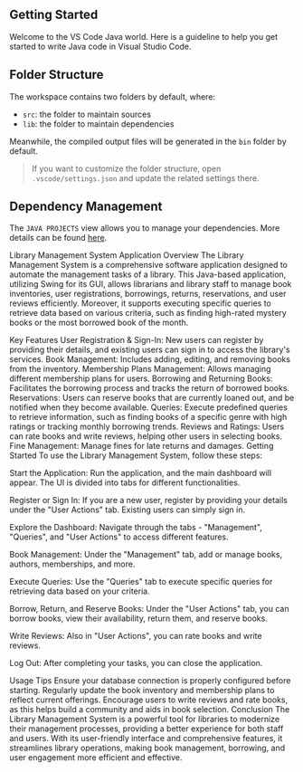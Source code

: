 ## Getting Started

Welcome to the VS Code Java world. Here is a guideline to help you get started to write Java code in Visual Studio Code.

## Folder Structure

The workspace contains two folders by default, where:

- `src`: the folder to maintain sources
- `lib`: the folder to maintain dependencies

Meanwhile, the compiled output files will be generated in the `bin` folder by default.

> If you want to customize the folder structure, open `.vscode/settings.json` and update the related settings there.

## Dependency Management

The `JAVA PROJECTS` view allows you to manage your dependencies. More details can be found [here](https://github.com/microsoft/vscode-java-dependency#manage-dependencies).


Library Management System Application 
Overview
The Library Management System is a comprehensive software application designed to automate the management tasks of a library. This Java-based application, utilizing Swing for its GUI, allows librarians and library staff to manage book inventories, user registrations, borrowings, returns, reservations, and user reviews efficiently. Moreover, it supports executing specific queries to retrieve data based on various criteria, such as finding high-rated mystery books or the most borrowed book of the month.

Key Features
User Registration & Sign-In: New users can register by providing their details, and existing users can sign in to access the library's services.
Book Management: Includes adding, editing, and removing books from the inventory.
Membership Plans Management: Allows managing different membership plans for users.
Borrowing and Returning Books: Facilitates the borrowing process and tracks the return of borrowed books.
Reservations: Users can reserve books that are currently loaned out, and be notified when they become available.
Queries: Execute predefined queries to retrieve information, such as finding books of a specific genre with high ratings or tracking monthly borrowing trends.
Reviews and Ratings: Users can rate books and write reviews, helping other users in selecting books.
Fine Management: Manage fines for late returns and damages.
Getting Started
To use the Library Management System, follow these steps:

Start the Application: Run the application, and the main dashboard will appear. The UI is divided into tabs for different functionalities.

Register or Sign In: If you are a new user, register by providing your details under the "User Actions" tab. Existing users can simply sign in.

Explore the Dashboard: Navigate through the tabs - "Management", "Queries", and "User Actions" to access different features.

Book Management: Under the "Management" tab, add or manage books, authors, memberships, and more.

Execute Queries: Use the "Queries" tab to execute specific queries for retrieving data based on your criteria.

Borrow, Return, and Reserve Books: Under the "User Actions" tab, you can borrow books, view their availability, return them, and reserve books.

Write Reviews: Also in "User Actions", you can rate books and write reviews.

Log Out: After completing your tasks, you can close the application.

Usage Tips
Ensure your database connection is properly configured before starting.
Regularly update the book inventory and membership plans to reflect current offerings.
Encourage users to write reviews and rate books, as this helps build a community and aids in book selection.
Conclusion
The Library Management System is a powerful tool for libraries to modernize their management processes, providing a better experience for both staff and users. With its user-friendly interface and comprehensive features, it streamlines library operations, making book management, borrowing, and user engagement more efficient and effective.
